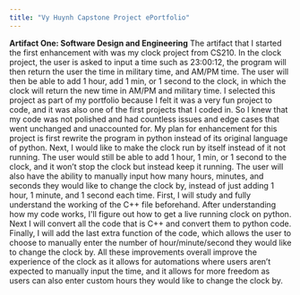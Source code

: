 ```yaml
---
title: "Vy Huynh Capstone Project ePortfolio"
---
```


**Artifact One: Software Design and Engineering**
	The artifact that I started the first enhancement with was my clock project from CS210. In the clock project, the user is asked to input a time such as 23:00:12, the program will then return the user the time in military time, and AM/PM time. The user will then be able to add 1 hour, add 1 min, or 1 second to the clock, in which the clock will return the new time in AM/PM and military time. I selected this project as part of my portfolio because I felt it was a very fun project to code, and it was also one of the first projects that I coded in. So I knew that my code was not polished and had countless issues and edge cases that went unchanged and unaccounted for.  My plan for enhancement for this project is first rewrite the program in python instead of its original language of python. Next, I would like to make the clock run by itself instead of it not running. The user would still be able to add 1 hour, 1 min, or 1 second to the clock, and it won’t stop the clock but instead keep it running. The user will also have the ability to manually input how many hours, minutes, and seconds they would like to change the clock by, instead of just adding 1 hour, 1 minute, and 1 second each time. First, I will study and fully understand the working of the C++ file beforehand. After understanding how my code works, I'll figure out how to get a live running clock on python. Next I will convert all the code that is C++ and convert them to python code. Finally, I will add the last extra function of the code, which allows the user to choose to manually enter the number of hour/minute/second they would like to change the clock by. All these improvements overall improve the experience of the clock as it allows for automations where users aren’t expected to manually input the time, and it allows for more freedom as users can also enter custom hours they would like to change the clock by. 


